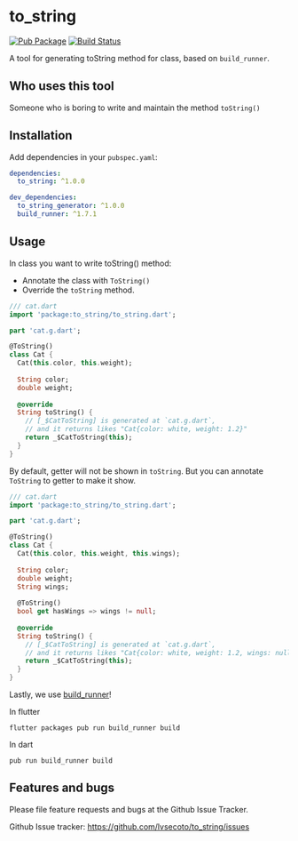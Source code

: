 # to_string
[![Pub Package](https://img.shields.io/pub/v/to_string.svg)](https://pub.dev/packages/to_string) 
[![Build Status](https://travis-ci.org/lvsecoto/to_string.svg?branch=master)](https://travis-ci.org/lvsecoto/to_string)

A tool for generating toString method for class, based on `build_runner`.

## Who uses this tool
Someone who is boring to write and maintain the method `toString()`

## Installation

Add dependencies in your `pubspec.yaml`:

```yaml
dependencies:
  to_string: ^1.0.0

dev_dependencies:
  to_string_generator: ^1.0.0
  build_runner: ^1.7.1
```

## Usage

In class you want to write toString() method:

* Annotate the class with `ToString()`
* Override the `toString` method.

```dart
/// cat.dart
import 'package:to_string/to_string.dart';

part 'cat.g.dart';

@ToString()
class Cat {
  Cat(this.color, this.weight);
  
  String color;
  double weight;
  
  @override
  String toString() {
    // [_$CatToString] is generated at `cat.g.dart`,
    // and it returns likes "Cat{color: white, weight: 1.2}"
    return _$CatToString(this);
  }
}
```

By default, getter will not be shown in `toString`. But you can annotate
`ToString` to getter to make it show.

```dart
/// cat.dart
import 'package:to_string/to_string.dart';

part 'cat.g.dart';

@ToString()
class Cat {
  Cat(this.color, this.weight, this.wings);
  
  String color;
  double weight;
  String wings;
  
  @ToString()
  bool get hasWings => wings != null;
  
  @override
  String toString() {
    // [_$CatToString] is generated at `cat.g.dart`,
    // and it returns likes "Cat{color: white, weight: 1.2, wings: null, hasWings: false}"
    return _$CatToString(this);
  }
}
```

Lastly, we use [build_runner](https://pub.dev/packages/build_runner)!

In flutter
```
flutter packages pub run build_runner build
```

In dart
```
pub run build_runner build
```

## Features and bugs

Please file feature requests and bugs at the Github Issue Tracker.

Github Issue tracker: https://github.com/lvsecoto/to_string/issues
